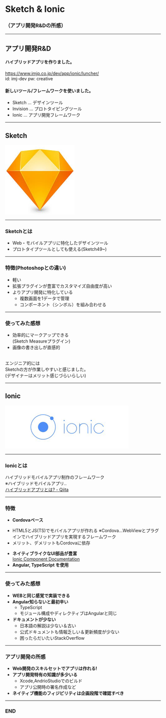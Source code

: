 # Sketch & Ionic<br>
### （アプリ開発R&Dの所感）

---
## アプリ開発R&D
 #### ハイブリッドアプリを作りました。
<https://www.imjp.co.jp/dev/app/ionic/luncher/>
<br>
id: imj-dev
pw: creative
#### 新しいツール/フレームワークを使いました。
- Sketch ... デザインツール
- Invision ... プロトタイピングツール
- Ionic ... アプリ開発フレームワーク 

---
## Sketch
![Logo](sketch_logo.jpg)

---
### Sketchとは
* Web・モバイルアプリに特化したデザインツール
* プロトタイプツールとしても使える(Sketch49~)

---
###  特徴(Photoshopとの違い)
- 軽い
- 拡張プラグインが豊富でカスタマイズ自由度が高い
- よりアプリ開発に特化している
  - 複数画面を1データで管理
  - コンポーネント（シンボル）を組み合わせる

---
### 使ってみた感想
- 効率的にマークアップできる<br>(Sketch Measureプラグイン)
- 画像の書き出しが直感的
<br>
エンジニア的には<br>Sketchの方が作業しやすいと感じました。
<br>(デザイナーはメリット感じづらいらしい)

---
## Ionic
![Logo](ionic_logo.png)

---
### Ionicとは
ハイブリッドモバイルアプリ制作のフレームワーク<br>
※ハイブリッドモバイルアプリ..<br>
[ハイブリッドアプリとは? - Qiita](https://qiita.com/soarflat/items/cf5d343c75baadb461dc)

---
### 特徴
* **Cordovaベース**
 - HTML5とJS(TS)でモバイルアプリが作れる
 ※Cordova...WebViewとプラグインでハイブリッドアプリを実現するフレームワーク
 - メリット、デメリットもCordovaに依存
* **ネイティブライクなUI部品が豊富**
<br>[Ionic Component Documentation](https://ionicframework.com/docs/components/#overview)
* **Angular, TypeScript を使用**

---
### 使ってみた感想
- **WEBと同じ感覚で実装できる**
- **Angular知らないと最初辛い**
  - TypeScript
  - モジュール構成やディレクティブはAngularと同じ
- **ドキュメントが少ない**
  - 日本語の解説は少ない＆古い
  - 公式ドキュメントも情報乏しい＆更新頻度が少ない
  - 困ったらだいたいStackOverflow

---
### アプリ開発の所感
- **Web開発のスキルセットでアプリは作れる!**
- **アプリ開発特有の知識が多少いる**
  - Xcode,AndrioStudioでのビルド
  - アプリ公開時の署名作成など
- **ネイティブ機能のフィジビリティは企画段階で確認すべき**

---
### END
